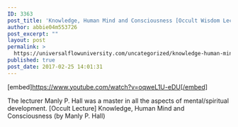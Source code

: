 ```yaml
---
ID: 3363
post_title: 'Knowledge, Human Mind and Consciousness [Occult Wisdom Lecture]'
author: abbie04m553726
post_excerpt: ""
layout: post
permalink: >
  https://universalflowuniversity.com/uncategorized/knowledge-human-mind-and-consciousness-occult-wisdom-lecture/
published: true
post_date: 2017-02-25 14:01:31
---
```

[embed]https://www.youtube.com/watch?v=oqweL1U-eDU[/embed]<br>
<p>The lecturer Manly P. Hall was a master in all the aspects of mental/spiritual development.
[Occult Lecture] Knowledge, Human Mind and Consciousness (by Manly P. Hall)</p>